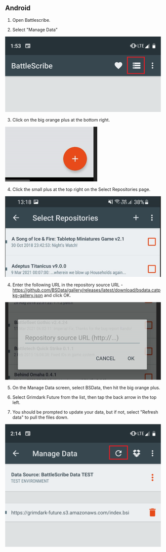 ## Android

1. Open Battlescribe.

2. Select "Manage Data"

![](./images/mobile1.png)

3. Click on the big orange plus at the bottom right.

![](./images/android2.PNG)

4. Click the small plus at the top right on the Select Repositories page.

![](./images/android3.png)

4. Enter the following URL in the repository source URL - https://github.com/BSData/gallery/releases/latest/download/bsdata.catpkg-gallery.json and click OK.

![](./images/android4.png)

5. On the Manage Data screen, select BSData, then hit the big orange plus.

6. Select Grimdark Future from the list, then tap the back arrow in the top left.

7. You should be prompted to update your data, but if not, select "Refresh data" to pull the files down.

![](./images/mobile4.png)
